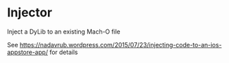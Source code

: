 # Injector
Inject a DyLib to an existing Mach-O file

See https://nadavrub.wordpress.com/2015/07/23/injecting-code-to-an-ios-appstore-app/ for details
